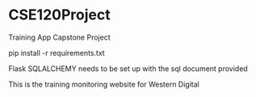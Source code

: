 # CSE120Project
Training App Capstone Project

pip install -r requirements.txt

Flask SQLALCHEMY needs to be set up with the sql document provided

This is the training monitoring website for Western Digital
